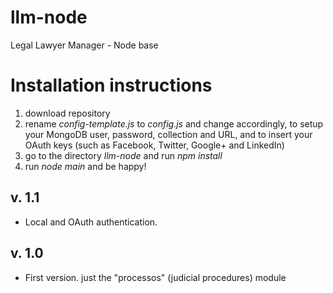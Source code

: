 # llm-node
Legal Lawyer Manager - Node base

# Installation instructions
1. download repository
2. rename _config-template.js_ to _config.js_ and change accordingly, to setup your MongoDB user, password, collection and URL, and to insert your OAuth keys (such as Facebook, Twitter, Google+ and LinkedIn)
3. go to the directory _llm-node_ and run _npm install_
4. run _node main_ and be happy!

## v. 1.1
- Local and OAuth authentication.

## v. 1.0
- First version. just the "processos" (judicial procedures) module
